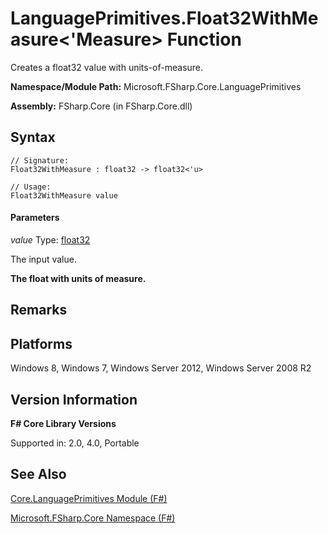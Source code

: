 # LanguagePrimitives.Float32WithMeasure<'Measure> Function

Creates a float32 value with units-of-measure.

**Namespace/Module Path:** Microsoft.FSharp.Core.LanguagePrimitives

**Assembly:** FSharp.Core (in FSharp.Core.dll)


## Syntax

```
// Signature:
Float32WithMeasure : float32 -> float32<'u>

// Usage:
Float32WithMeasure value
```

#### Parameters
*value*
Type: [float32](http://msdn.microsoft.com/en-us/library/9bf674b5-ea9a-4b08-ad42-4da313b6ebf0)


The input value.



**The float with units of measure.**
## Remarks

## Platforms
Windows 8, Windows 7, Windows Server 2012, Windows Server 2008 R2


## Version Information
**F# Core Library Versions**

Supported in: 2.0, 4.0, Portable




## See Also
[Core.LanguagePrimitives Module &#40;F&#35;&#41;](Core.LanguagePrimitives+Module+%28FSharp%29.md)

[Microsoft.FSharp.Core Namespace &#40;F&#35;&#41;](Microsoft.FSharp.Core+Namespace+%28FSharp%29.md)

